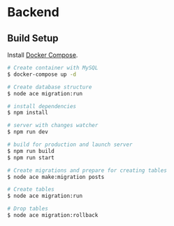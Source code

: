 # Backend

## Build Setup

Install [Docker Compose](https://docs.docker.com/compose/install/).

```bash
# Create container with MySQL
$ docker-compose up -d

# Create database structure
$ node ace migration:run

# install dependencies
$ npm install

# server with changes watcher
$ npm run dev

# build for production and launch server
$ npm run build
$ npm run start
```

```bash
# Create migrations and prepare for creating tables
$ node ace make:migration posts

# Create tables
$ node ace migration:run

# Drop tables
$ node ace migration:rollback
```
